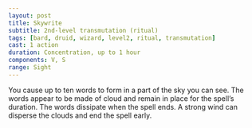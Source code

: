 ```yaml
---
layout: post
title: Skywrite
subtitle: 2nd-level transmutation (ritual)
tags: [bard, druid, wizard, level2, ritual, transmutation]
cast: 1 action
duration: Concentration, up to 1 hour
components: V, S
range: Sight
---
```

You cause up to ten words to form in a part of the sky you can see. The words appear to be made of cloud and remain in place for the spell’s duration. The words dissipate when the spell ends. A strong wind can disperse the clouds and end the spell early.